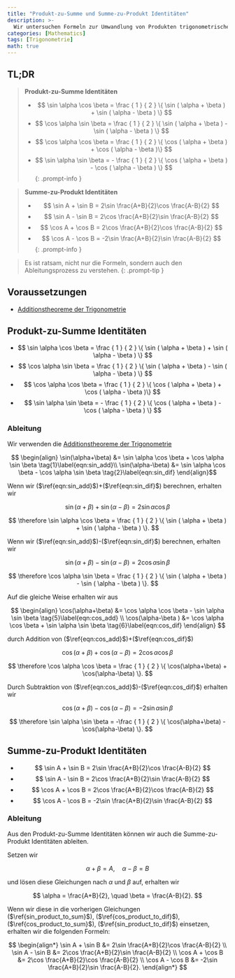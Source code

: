 ```yaml
---
title: "Produkt-zu-Summe und Summe-zu-Produkt Identitäten"
description: >-
  Wir untersuchen Formeln zur Umwandlung von Produkten trigonometrischer Funktionen in Summen oder Differenzen und leiten diese aus den Additionstheoremen der Trigonometrie ab. Daraus leiten wir auch Formeln ab, um Summen oder Differenzen trigonometrischer Funktionen in Produkte umzuwandeln.
categories: [Mathematics]
tags: [Trigonometrie]
math: true
---
```


## TL;DR
> **Produkt-zu-Summe Identitäten**
>
> - $$ \sin \alpha \cos \beta = \frac { 1 } { 2 } \{ \sin ( \alpha + \beta ) + \sin ( \alpha - \beta ) \} $$
> - $$ \cos \alpha \sin \beta = \frac { 1 } { 2 } \{ \sin ( \alpha + \beta ) - \sin ( \alpha - \beta ) \} $$
> - $$ \cos \alpha \cos \beta = \frac { 1 } { 2 } \{ \cos ( \alpha + \beta ) + \cos ( \alpha - \beta )\} $$
> - $$ \sin \alpha \sin \beta = - \frac { 1 } { 2 } \{ \cos ( \alpha + \beta ) - \cos ( \alpha - \beta ) \} $$
{: .prompt-info }

> **Summe-zu-Produkt Identitäten**
>
> - $$ \sin A + \sin B = 2\sin \frac{A+B}{2}\cos \frac{A-B}{2} $$
> - $$ \sin A - \sin B = 2\cos \frac{A+B}{2}\sin \frac{A-B}{2} $$
> - $$ \cos A + \cos B = 2\cos \frac{A+B}{2}\cos \frac{A-B}{2} $$
> - $$ \cos A - \cos B = -2\sin \frac{A+B}{2}\sin \frac{A-B}{2} $$
{: .prompt-info }

> Es ist ratsam, nicht nur die Formeln, sondern auch den Ableitungsprozess zu verstehen.
{: .prompt-tip }

## Voraussetzungen
- [Additionstheoreme der Trigonometrie](/posts/2024-07-17-trigonometric-addition-formulas)

## Produkt-zu-Summe Identitäten
- $$ \sin \alpha \cos \beta = \frac { 1 } { 2 } \{ \sin ( \alpha + \beta ) + \sin ( \alpha - \beta ) \} $$
- $$ \cos \alpha \sin \beta = \frac { 1 } { 2 } \{ \sin ( \alpha + \beta ) - \sin ( \alpha - \beta ) \} $$
- $$ \cos \alpha \cos \beta = \frac { 1 } { 2 } \{ \cos ( \alpha + \beta ) + \cos ( \alpha - \beta )\} $$
- $$ \sin \alpha \sin \beta = - \frac { 1 } { 2 } \{ \cos ( \alpha + \beta ) - \cos ( \alpha - \beta ) \} $$

### Ableitung
Wir verwenden die [Additionstheoreme der Trigonometrie](/posts/2024-07-17-trigonometric-addition-formulas)

$$ \begin{align}
\sin(\alpha+\beta) &= \sin \alpha \cos \beta + \cos \alpha \sin \beta \tag{1}\label{eqn:sin_add}\\
\sin(\alpha-\beta) &= \sin \alpha \cos \beta - \cos \alpha \sin \beta \tag{2}\label{eqn:sin_dif}
\end{align}$$

Wenn wir ($\ref{eqn:sin_add}$)+($\ref{eqn:sin_dif}$) berechnen, erhalten wir

$$ \sin(\alpha+\beta) + \sin(\alpha-\beta) = 2 \sin \alpha \cos \beta \tag{3}\label{sin_product_to_sum} $$

$$ \therefore \sin \alpha \cos \beta = \frac { 1 } { 2 } \{ \sin ( \alpha + \beta ) + \sin ( \alpha - \beta ) \}. $$

Wenn wir ($\ref{eqn:sin_add}$)-($\ref{eqn:sin_dif}$) berechnen, erhalten wir

$$ \sin(\alpha+\beta) - \sin(\alpha-\beta) = 2 \cos \alpha \sin \beta \tag{4}\label{cos_product_to_dif} $$

$$ \therefore \cos \alpha \sin \beta = \frac { 1 } { 2 } \{ \sin ( \alpha + \beta ) - \sin ( \alpha - \beta ) \}. $$

Auf die gleiche Weise erhalten wir aus

$$ \begin{align}
\cos(\alpha+\beta) &= \cos \alpha \cos \beta - \sin \alpha \sin \beta \tag{5}\label{eqn:cos_add} \\
\cos(\alpha-\beta ) &= \cos \alpha \cos \beta + \sin \alpha \sin \beta \tag{6}\label{eqn:cos_dif}
\end{align} $$

durch Addition von ($\ref{eqn:cos_add}$)+($\ref{eqn:cos_dif}$)

$$ \cos(\alpha+\beta) + \cos(\alpha-\beta) = 2 \cos \alpha \cos \beta \tag{7}\label{cos_product_to_sum} $$

$$ \therefore \cos \alpha \cos \beta = \frac { 1 } { 2 } \{ \cos(\alpha+\beta) + \cos(\alpha-\beta) \}. $$

Durch Subtraktion von ($\ref{eqn:cos_add}$)-($\ref{eqn:cos_dif}$) erhalten wir

$$ \cos(\alpha+\beta) - \cos(\alpha-\beta) = -2 \sin \alpha \sin \beta \tag{8}\label{sin_product_to_dif} $$

$$ \therefore \sin \alpha \sin \beta = -\frac { 1 } { 2 } \{ \cos(\alpha+\beta) - \cos(\alpha-\beta) \}. $$

## Summe-zu-Produkt Identitäten
- $$ \sin A + \sin B = 2\sin \frac{A+B}{2}\cos \frac{A-B}{2} $$
- $$ \sin A - \sin B = 2\cos \frac{A+B}{2}\sin \frac{A-B}{2} $$
- $$ \cos A + \cos B = 2\cos \frac{A+B}{2}\cos \frac{A-B}{2} $$
- $$ \cos A - \cos B = -2\sin \frac{A+B}{2}\sin \frac{A-B}{2} $$

### Ableitung
Aus den Produkt-zu-Summe Identitäten können wir auch die Summe-zu-Produkt Identitäten ableiten.

Setzen wir

$$ \alpha + \beta = A, \quad \alpha - \beta = B $$

und lösen diese Gleichungen nach $\alpha$ und $\beta$ auf, erhalten wir

$$ \alpha = \frac{A+B}{2}, \quad \beta = \frac{A-B}{2}. $$

Wenn wir diese in die vorherigen Gleichungen ($\ref{sin_product_to_sum}$), ($\ref{cos_product_to_dif}$), ($\ref{cos_product_to_sum}$), ($\ref{sin_product_to_dif}$) einsetzen, erhalten wir die folgenden Formeln:

$$ \begin{align*}
\sin A + \sin B &= 2\sin \frac{A+B}{2}\cos \frac{A-B}{2} \\
\sin A - \sin B &= 2\cos \frac{A+B}{2}\sin \frac{A-B}{2} \\
\cos A + \cos B &= 2\cos \frac{A+B}{2}\cos \frac{A-B}{2} \\
\cos A - \cos B &= -2\sin \frac{A+B}{2}\sin \frac{A-B}{2}.
\end{align*} $$